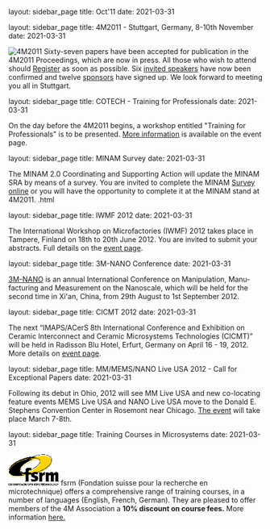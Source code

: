 layout: sidebar_page
title: Oct'11
date: 2021-03-31

<!--break-->
layout: sidebar_page
title: 4M2011 - Stuttgart, Germany, 8-10th November
date: 2021-03-31

![4M2011](/images/4m-2011_web1.jpg)
Sixty-seven papers have been accepted for publication in the 4M2011 Proceedings, which are now in press. All those who wish to attend should [Register](/conference/2011/Registration-fees) as soon as possible. Six [invited speakers](/conference/2011/Invited-Speakers-.html) have now been confirmed and twelve [sponsors](/conference/2011/Our-Sponsors.html) have signed up. We look forward to meeting you all in Stuttgart.
  
layout: sidebar_page
title: COTECH - Training for Professionals
date: 2021-03-31

On the day before the 4M2011 begins, a workshop entitled "Training for Professionals" is to be presented. [More information](/event/COTECH-Training-Professional.html) is available on the event page.
  
layout: sidebar_page
title: MINAM Survey
date: 2021-03-31

The MINAM 2.0 Coordinating and Supporting Action will update the MINAM SRA by means of a survey. You are invited to complete the MINAM [Survey online](/contents/MINAM-Surve.html) or you will have the opportunity to complete it at the MINAM stand at 4M2011. .html

layout: sidebar_page
title: IWMF 2012
date: 2021-03-31

The International Workshop on Microfactories (IWMF) 2012 takes place in Tampere, Finland on 18th to 20th June 2012. You are invited to submit your abstracts. Full details on the [event page](/event/IWMF-201.html). 
  
layout: sidebar_page
title: 3M-NANO Conference
date: 2021-03-31

[3M-NANO](/event/3M-Nano-.html) is an annual International Conference on Manipulation, Manu­facturing and Measurement on the Nanoscale, which will be held for the second time in Xi'an, China, from 29th August to 1st September 2012.

layout: sidebar_page
title: CICMT 2012
date: 2021-03-31

The next “IMAPS/ACerS 8th International Conference and Exhibition on Ceramic Interconnect and Ceramic Microsystems Technologies (CICMT)” will be held in Radisson Blu Hotel, Erfurt, Germany on April 16 - 19, 2012. More details on [event page](/event/CICMT-Conferenc.html).  

layout: sidebar_page
title: MM/MEMS/NANO Live USA 2012 - Call for Exceptional Papers
date: 2021-03-31

Following its debut in Ohio, 2012 will see MM Live USA and new co-locating feature events MEMS Live USA and NANO Live USA move to the Donald E. Stephens Convention Center in Rosemont near Chicago. [The event](/event/MMMEMSNANO-Live-USA-201.html) will take place March 7-8th.

layout: sidebar_page
title: Training Courses in Microsystems
date: 2021-03-31

![FSRM](/images/FSRM_LOGO_web.gif)
fsrm (Fondation suisse pour la recherche en microtechnique) offers a comprehensive range of training courses, in a number of languages (English, French, German). They are pleased to offer members of the 4M Association a <b>10% discount on course fees.</b> More information [here.](/contents/fsrm-training-course.html)